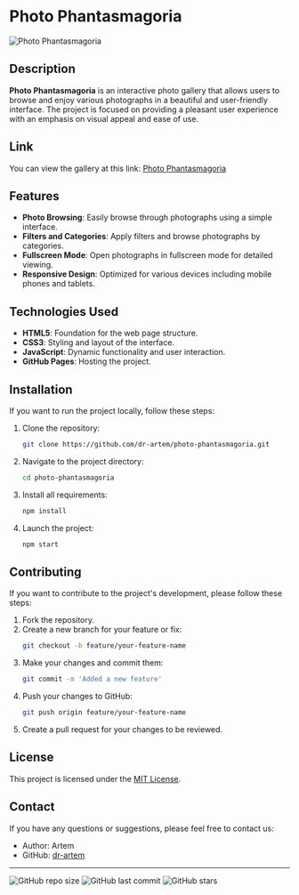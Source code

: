 # Photo Phantasmagoria

![Photo Phantasmagoria](https://dr-artem.github.io/photo-phantasmagoria/logo.png)

## Description

**Photo Phantasmagoria** is an interactive photo gallery that allows users to
browse and enjoy various photographs in a beautiful and user-friendly interface.
The project is focused on providing a pleasant user experience with an emphasis
on visual appeal and ease of use.

## Link

You can view the gallery at this link:
[Photo Phantasmagoria](https://dr-artem.github.io/photo-phantasmagoria/)

## Features

-   **Photo Browsing**: Easily browse through photographs using a simple
    interface.
-   **Filters and Categories**: Apply filters and browse photographs by
    categories.
-   **Fullscreen Mode**: Open photographs in fullscreen mode for detailed
    viewing.
-   **Responsive Design**: Optimized for various devices including mobile phones
    and tablets.

## Technologies Used

-   **HTML5**: Foundation for the web page structure.
-   **CSS3**: Styling and layout of the interface.
-   **JavaScript**: Dynamic functionality and user interaction.
-   **GitHub Pages**: Hosting the project.

## Installation

If you want to run the project locally, follow these steps:

1. Clone the repository:
    ```bash
    git clone https://github.com/dr-artem/photo-phantasmagoria.git
    ```
2. Navigate to the project directory:
    ```bash
    cd photo-phantasmagoria
    ```
3. Install all requirements:
    ```bash
    npm install
    ```
4. Launch the project:
    ```bash
    npm start
    ```

## Contributing

If you want to contribute to the project's development, please follow these
steps:

1. Fork the repository.
2. Create a new branch for your feature or fix:
    ```bash
    git checkout -b feature/your-feature-name
    ```
3. Make your changes and commit them:
    ```bash
    git commit -m 'Added a new feature'
    ```
4. Push your changes to GitHub:
    ```bash
    git push origin feature/your-feature-name
    ```
5. Create a pull request for your changes to be reviewed.

## License

This project is licensed under the [MIT License](LICENSE).

## Contact

If you have any questions or suggestions, please feel free to contact us:

-   Author: Artem
-   GitHub: [dr-artem](https://github.com/dr-artem)

---

![GitHub repo size](https://img.shields.io/github/repo-size/dr-artem/photo-phantasmagoria)
![GitHub last commit](https://img.shields.io/github/last-commit/dr-artem/photo-phantasmagoria)
![GitHub stars](https://img.shields.io/github/stars/dr-artem/photo-phantasmagoria?style=social)
